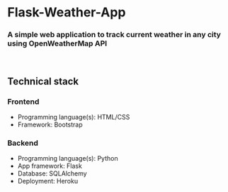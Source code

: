 # Flask-Weather-App
### A simple web application to track current weather in any city using OpenWeatherMap API 
<br />


## Technical stack
### Frontend
* Programming language(s): HTML/CSS
* Framework: Bootstrap
### Backend
* Programming language(s): Python
* App framework: Flask
* Database: SQLAlchemy
* Deployment: Heroku

